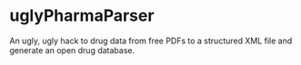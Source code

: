 # uglyPharmaParser
An ugly, ugly hack to drug data from free PDFs to a structured XML file and generate an open drug database.
